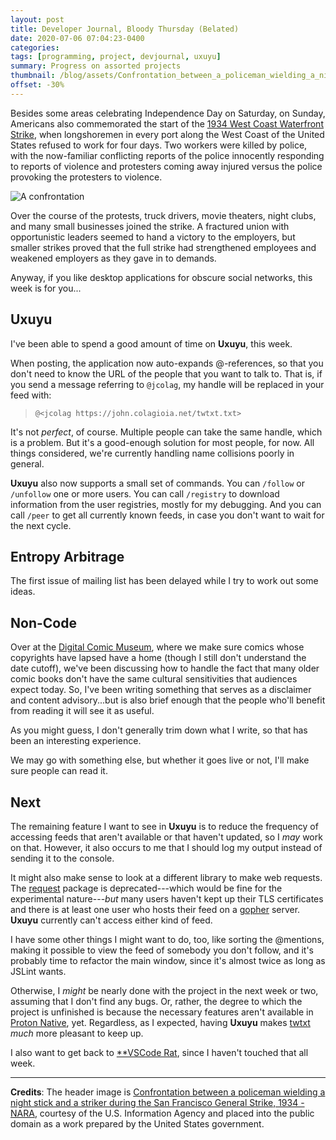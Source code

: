 ```yaml
---
layout: post
title: Developer Journal, Bloody Thursday (Belated)
date: 2020-07-06 07:04:23-0400
categories:
tags: [programming, project, devjournal, uxuyu]
summary: Progress on assorted projects
thumbnail: /blog/assets/Confrontation_between_a_policeman_wielding_a_night_stick_and_a_striker_during_the_San_Francisco_General_Strike,_1934_-_NARA_-_541926.jpg
offset: -30%
---
```


Besides some areas celebrating Independence Day on Saturday, on Sunday, Americans also commemorated the start of the [1934 West Coast Waterfront Strike](https://en.wikipedia.org/wiki/1934_West_Coast_waterfront_strike), when longshoremen in every port along the West Coast of the United States refused to work for four days.  Two workers were killed by police, with the now-familiar conflicting reports of the police innocently responding to reports of violence and protesters coming away injured versus the police provoking the protesters to violence.

![A confrontation](/blog/assets/Confrontation_between_a_policeman_wielding_a_night_stick_and_a_striker_during_the_San_Francisco_General_Strike,_1934_-_NARA_-_541926.jpg "A confrontation")

Over the course of the protests, truck drivers, movie theaters, night clubs, and many small businesses joined the strike.  A fractured union with opportunistic leaders seemed to hand a victory to the employers, but smaller strikes proved that the full strike had strengthened employees and weakened employers as they gave in to demands.

Anyway, if you like desktop applications for obscure social networks, this week is for you...

## Uxuyu

I've been able to spend a good amount of time on **Uxuyu**, this week.

When posting, the application now auto-expands @-references, so that you don't need to know the URL of the people that you want to talk to.  That is, if you send a message referring to `@jcolag`, my handle will be replaced in your feed with:

 > `@<jcolag https://john.colagioia.net/twtxt.txt>`

It's not *perfect*, of course.  Multiple people can take the same handle, which is a problem.  But it's a good-enough solution for most people, for now.  All things considered, we're currently handling name collisions poorly in general.

**Uxuyu** also now supports a small set of commands.  You can `/follow` or `/unfollow` one or more users.  You can call `/registry` to download information from the user registries, mostly for my debugging.  And you can call `/peer` to get all currently known feeds, in case you don't want to wait for the next cycle.

## Entropy Arbitrage

The first issue of mailing list has been delayed while I try to work out some ideas.

## Non-Code

Over at the [Digital Comic Museum](https://digitalcomicmuseum.com/), where we make sure comics whose copyrights have lapsed have a home (though I still don't understand the date cutoff), we've been discussing how to handle the fact that many older comic books don't have the same cultural sensitivities that audiences expect today.  So, I've been writing something that serves as a disclaimer and content advisory...but is also brief enough that the people who'll benefit from reading it will see it as useful.

As you might guess, I don't generally trim down what I write, so that has been an interesting experience.

We may go with something else, but whether it goes live or not, I'll make sure people can read it.

## Next

The remaining feature I want to see in **Uxuyu** is to reduce the frequency of accessing feeds that aren't available or that haven't updated, so I *may* work on that.  However, it also occurs to me that I should log my output instead of sending it to the console.

It might also make sense to look at a different library to make web requests.  The [request](https://www.npmjs.com/package/request) package is deprecated---which would be fine for the experimental nature---*but* many users haven't kept up their TLS certificates and there is at least one user who hosts their feed on a [gopher](https://en.wikipedia.org/wiki/Gopher_(protocol)) server.  **Uxuyu** currently can't access either kind of feed.

I have some other things I might want to do, too, like sorting the @mentions, making it possible to view the feed of somebody you don't follow, and it's probably time to refactor the main window, since it's almost twice as long as JSLint wants.

Otherwise, I *might* be nearly done with the project in the next week or two, assuming that I don't find any bugs.  Or, rather, the degree to which the project is unfinished is because the necessary features aren't available in [Proton Native](https://proton-native.js.org/#/), yet.  Regardless, as I expected, having **Uxuyu** makes [twtxt](https://twtxt.readthedocs.io/en/latest/) *much* more pleasant to keep up.

I also want to get back to [**VSCode Rat](https://github.com/jcolag/vscode-rat), since I haven't touched that all week.

* * *

**Credits**:  The header image is [Confrontation between a policeman wielding a night stick and a striker during the San Francisco General Strike, 1934 - NARA](https://commons.wikimedia.org/wiki/File:Confrontation_between_a_policeman_wielding_a_night_stick_and_a_striker_during_the_San_Francisco_General_Strike,_1934_-_NARA_-_541926.jpg), courtesy of the U.S. Information Agency and placed into the public domain as a work prepared by the United States government.

